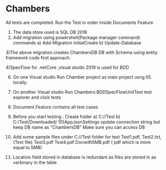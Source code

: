 # Chambers
All tests are completed.
Run the Test in order inside Documents Feature 

1) The data store used is SQL DB 2018
2) Add migration using powershell(Package manager command) commands
      a) Add-Migration InitialCreate
      b) Update-Database
	   
3)The above migration creates ChambersDB DB with Schema using entity framework code first approach.

4)SpecFlow for .netCore ,visual stuido 2019 is used for BDD 


6) On one Visual studio Run Chamber project as main project usng IIS locally.
7) On another Visual studio Run Chambers.BDDSpecFlowUnitTest test explorer and click tests

8) Document.Feature contains all test cases
9) Before you start testing :
   Create folder
	 a) C://Test 
         b) C:/Test/Downloaded/
10)AppJsonSettings update connection string but keep DB name as "ChambersDB"
		Make sure you can access DB
11) Add  some sample files  under C://Test folder for test
      Test1.pdf,
	  Test2.txt,(Text file)
	  Test3.pdf
	  Test4.pdf
	  Docwith5MB.pdf ( pdf which is more equal to 5MB)

12) Location field  stored in database is redundant as files are stored in as varbinary in the table
	  
		 
		  
